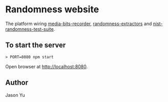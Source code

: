 # Randomness website
The platform wiring [media-bits-recorder](https://www.npmjs.com/package/media-bits-recorder), [randomness-extractors](https://www.npmjs.com/package/randomness-extractors) and [nist-randomness-test-suite](https://www.npmjs.com/package/nist-randomness-test-suite).

## To start the server
```
> PORT=8080 npm start
```
Open browser at [http://localhost:8080](http://localhost:8080).

## Author
Jason Yu
